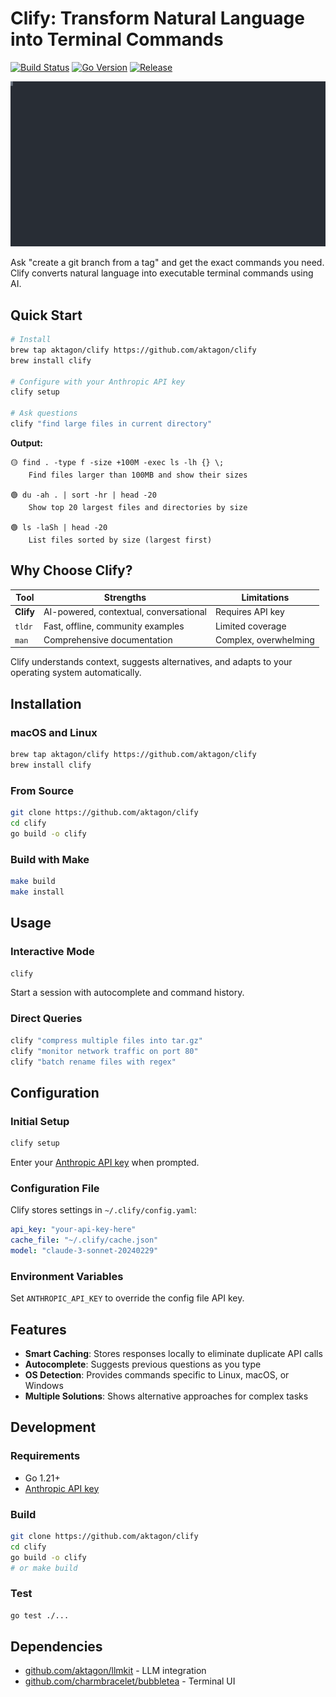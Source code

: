 # Clify: Transform Natural Language into Terminal Commands

[![Build Status](https://github.com/aktagon/clify/workflows/CI/badge.svg)](https://github.com/aktagon/clify/actions)
[![Go Version](https://img.shields.io/github/go-mod/go-version/aktagon/clify)](https://github.com/aktagon/clify)
[![Release](https://img.shields.io/github/v/release/aktagon/clify)](https://github.com/aktagon/clify/releases)

![Demo](demo.svg)

Ask "create a git branch from a tag" and get the exact commands you need. Clify converts natural language into executable terminal commands using AI.

## Quick Start

```bash
# Install
brew tap aktagon/clify https://github.com/aktagon/clify
brew install clify

# Configure with your Anthropic API key
clify setup

# Ask questions
clify "find large files in current directory"
```

**Output:**

```
🟡 find . -type f -size +100M -exec ls -lh {} \;
    Find files larger than 100MB and show their sizes

🟢 du -ah . | sort -hr | head -20
    Show top 20 largest files and directories by size

🟢 ls -laSh | head -20
    List files sorted by size (largest first)
```

## Why Choose Clify?

| Tool      | Strengths                              | Limitations           |
| --------- | -------------------------------------- | --------------------- |
| **Clify** | AI-powered, contextual, conversational | Requires API key      |
| `tldr`    | Fast, offline, community examples      | Limited coverage      |
| `man`     | Comprehensive documentation            | Complex, overwhelming |

Clify understands context, suggests alternatives, and adapts to your operating system automatically.

## Installation

### macOS and Linux

```bash
brew tap aktagon/clify https://github.com/aktagon/clify
brew install clify
```

### From Source

```bash
git clone https://github.com/aktagon/clify
cd clify
go build -o clify
```

### Build with Make

```bash
make build
make install
```

## Usage

### Interactive Mode

```bash
clify
```

Start a session with autocomplete and command history.

### Direct Queries

```bash
clify "compress multiple files into tar.gz"
clify "monitor network traffic on port 80"
clify "batch rename files with regex"
```

## Configuration

### Initial Setup

```bash
clify setup
```

Enter your [Anthropic API key](https://console.anthropic.com/) when prompted.

### Configuration File

Clify stores settings in `~/.clify/config.yaml`:

```yaml
api_key: "your-api-key-here"
cache_file: "~/.clify/cache.json"
model: "claude-3-sonnet-20240229"
```

### Environment Variables

Set `ANTHROPIC_API_KEY` to override the config file API key.

## Features

- **Smart Caching**: Stores responses locally to eliminate duplicate API calls
- **Autocomplete**: Suggests previous questions as you type
- **OS Detection**: Provides commands specific to Linux, macOS, or Windows
- **Multiple Solutions**: Shows alternative approaches for complex tasks

## Development

### Requirements

- Go 1.21+
- [Anthropic API key](https://console.anthropic.com/)

### Build

```bash
git clone https://github.com/aktagon/clify
cd clify
go build -o clify
# or make build
```

### Test

```bash
go test ./...
```

## Dependencies

- [github.com/aktagon/llmkit](https://github.com/aktagon/llmkit) - LLM integration
- [github.com/charmbracelet/bubbletea](https://github.com/charmbracelet/bubbletea) - Terminal UI
